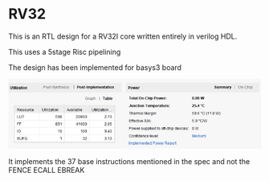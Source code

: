 # RV32
This is an RTL design for a RV32I core written entirely in verilog HDL.

This uses a 5stage Risc pipelining

The design has been implemented for basys3 board 

![alt text](https://github.com/arpiths/RV32/blob/master/Annotation%202022-07-25%20175232.jpg)

It implements the 37 base instructions mentioned in the spec and not the FENCE ECALL EBREAK


